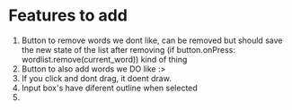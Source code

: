 # Features to add
1. Button to remove words we dont like, can be removed but should save the new state of the list after removing (if button.onPress: wordlist.remove(current_word)) kind of thing
2. Button to also add words we DO like :>
3. If you click and dont drag, it doent draw. 
4. Input box's have diferent outline when selected
5. 
